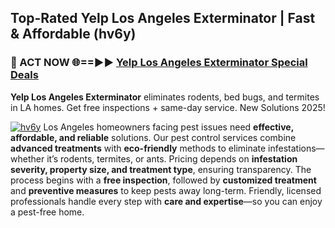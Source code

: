 ## Top-Rated Yelp Los Angeles Exterminator | Fast & Affordable (hv6y)

<h3>🐜 ACT NOW 🌐==►► <a href="https://tinyurl.com/yc7vsfwc" rel="nofollow">Yelp Los Angeles Exterminator Special Deals</a></h3>

**Yelp Los Angeles Exterminator** eliminates rodents, bed bugs, and termites in LA homes. Get free inspections + same-day service. New Solutions 2025!

[![hv6y](https://i.imgur.com/1VzRXn8.jpeg)](https://tinyurl.com/yc7vsfwc)
Los Angeles homeowners facing pest issues need **effective, affordable, and reliable** solutions. Our pest control services combine **advanced treatments** with **eco-friendly** methods to eliminate infestations—whether it’s rodents, termites, or ants. Pricing depends on **infestation severity, property size, and treatment type**, ensuring transparency. The process begins with a **free inspection**, followed by **customized treatment** and **preventive measures** to keep pests away long-term. Friendly, licensed professionals handle every step with **care and expertise**—so you can enjoy a pest-free home.